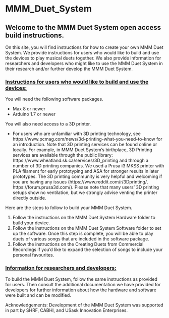 <h1> MMM_Duet_System</h1>
<h2>Welcome to the MMM Duet System open access build instructions.</h2>

 

<p>On this site, you will find instructions for how to create your own MMM Duet System. We provide instructions for users who would like to build and use the devices to play musical duets together. We also provide information for researchers and developers who might like to use the MMM Duet System in their research and/or further develop the MMM Duet System. </p>

<h3><u>Instructions for users who would like to build and use the devices:</u></h3>
You will need the following software packages.
<ul>
<li>Max 8 or newer </li>
<li>Arduino 1.7 or newer</li>
</ul>

You will also need access to a 3D printer.
<ul><li>
For users who are unfamiliar with 3D printing technology, see https://www.pcmag.com/news/3d-printing-what-you-need-to-know  for an introduction. Note that 3D printing services can be found online or locally. For example, in MMM Duet System’s birthplace, 3D Printing services are available through the public library: https://www.wheatland.sk.ca/services/3D_printing and through a number of 3D printing companies. We used a Prusa i3 MKSS printer with PLA filament for early prototyping and ASA for stronger results in later prototypes. The 3D printing community is very helpful and welcoming if you are having any issues (https://www.reddit.com/r/3Dprinting/, https://forum.prusa3d.com/). Please note that many users’ 3D printing setups show no ventilation, but we strongly advise venting the printer directly outside.</li></ul>

Here are the steps to follow to build your MMM Duet System.
<ol>
<li>Follow the instructions on the MMM Duet System Hardware folder to build your device. </li> 
<li>Follow the instructions on the MMM Duet System Software folder to set up the software. Once this step is complete, you will be able to play duets of various songs that are included in the software package. </li> 
<li>Follow the instructions on the Creating Duets from Commercial Recordings if you’d like to expand the selection of songs to include your personal favourites.</li> 
</ol>

<h3><u>Information for researchers and developers:</u></h3>
<p>To build the MMM Duet System, follow the same instructions as provided for users. Then consult the additional documentation we have provided for developers for further information about how the hardware and software were built and can be modified.</p>
<p>Acknowledgements: Development of the MMM Duet System was supported in part by SHRF, CABHI, and USask Innovation Enterprises.</p>